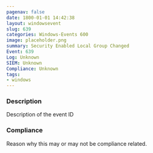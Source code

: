 ```yaml
---
pagenav: false
date: 1800-01-01 14:42:38
layout: windowsevent
slug: 639
categories: Windows-Events 600
image: placeholder.png
summary: Security Enabled Local Group Changed
Event: 639
Log: Unknown
SIEM: Unknown
Compliance: Unknown
tags:
- windows
---
```


### Description

Description of the event ID

### Compliance

Reason why this may or may not be compliance related.
